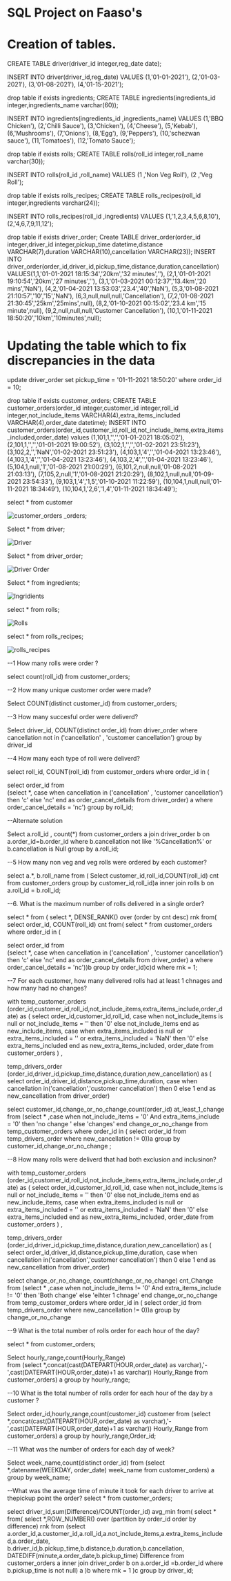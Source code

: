 # SQL Project on Faaso's

# Creation of tables.

CREATE TABLE driver(driver_id integer,reg_date date); 

INSERT INTO driver(driver_id,reg_date) 
 VALUES (1,'01-01-2021'),
(2,'01-03-2021'),
(3,'01-08-2021'),
(4,'01-15-2021');


drop table if exists ingredients;
CREATE TABLE ingredients(ingredients_id integer,ingredients_name varchar(60)); 

INSERT INTO ingredients(ingredients_id ,ingredients_name) 
 VALUES (1,'BBQ Chicken'),
(2,'Chilli Sauce'),
(3,'Chicken'),
(4,'Cheese'),
(5,'Kebab'),
(6,'Mushrooms'),
(7,'Onions'),
(8,'Egg'),
(9,'Peppers'),
(10,'schezwan sauce'),
(11,'Tomatoes'),
(12,'Tomato Sauce');

drop table if exists rolls;
CREATE TABLE rolls(roll_id integer,roll_name varchar(30)); 

INSERT INTO rolls(roll_id ,roll_name) 
 VALUES (1	,'Non Veg Roll'),
(2	,'Veg Roll');

drop table if exists rolls_recipes;
CREATE TABLE rolls_recipes(roll_id integer,ingredients varchar(24)); 

INSERT INTO rolls_recipes(roll_id ,ingredients) 
 VALUES (1,'1,2,3,4,5,6,8,10'),
(2,'4,6,7,9,11,12');

drop table if exists driver_order;
Create TABLE driver_order(order_id integer,driver_id integer,pickup_time datetime,distance VARCHAR(7),duration VARCHAR(10),cancellation VARCHAR(23));
INSERT INTO driver_order(order_id,driver_id,pickup_time,distance,duration,cancellation) 
 VALUES(1,1,'01-01-2021 18:15:34','20km','32 minutes',''),
(2,1,'01-01-2021 19:10:54','20km','27 minutes',''),
(3,1,'01-03-2021 00:12:37','13.4km','20 mins','NaN'),
(4,2,'01-04-2021 13:53:03','23.4','40','NaN'),
(5,3,'01-08-2021 21:10:57','10','15','NaN'),
(6,3,null,null,null,'Cancellation'),
(7,2,'01-08-2021 21:30:45','25km','25mins',null),
(8,2,'01-10-2021 00:15:02','23.4 km','15 minute',null),
(9,2,null,null,null,'Customer Cancellation'),
(10,1,'01-11-2021 18:50:20','10km','10minutes',null);

# Updating the table which to fix discrepancies in the data
update driver_order
set pickup_time = '01-11-2021 18:50:20'
where order_id = 10;


drop table if exists customer_orders;
CREATE TABLE customer_orders(order_id integer,customer_id integer,roll_id integer,not_include_items VARCHAR(4),extra_items_included VARCHAR(4),order_date datetime);
INSERT INTO customer_orders(order_id,customer_id,roll_id,not_include_items,extra_items_included,order_date)
values (1,101,1,'','','01-01-2021  18:05:02'),
(2,101,1,'','','01-01-2021 19:00:52'),
(3,102,1,'','','01-02-2021 23:51:23'),
(3,102,2,'','NaN','01-02-2021 23:51:23'),
(4,103,1,'4','','01-04-2021 13:23:46'),
(4,103,1,'4','','01-04-2021 13:23:46'),
(4,103,2,'4','','01-04-2021 13:23:46'),
(5,104,1,null,'1','01-08-2021 21:00:29'),
(6,101,2,null,null,'01-08-2021 21:03:13'),
(7,105,2,null,'1','01-08-2021 21:20:29'),
(8,102,1,null,null,'01-09-2021 23:54:33'),
(9,103,1,'4','1,5','01-10-2021 11:22:59'),
(10,104,1,null,null,'01-11-2021 18:34:49'),
(10,104,1,'2,6','1,4','01-11-2021 18:34:49');


select * from customer

![customer_orders](https://user-images.githubusercontent.com/90980952/226123365-531c330d-9da5-4ae3-9fdb-f14b19fdde8c.JPG)
_orders;

Select * from driver;

![Driver](https://user-images.githubusercontent.com/90980952/226123377-586e75a1-6d15-45b3-a47a-08551269bc88.JPG)

Select * from driver_order;

![Driver Order](https://user-images.githubusercontent.com/90980952/226123398-21887b99-6926-41c9-a432-919222093a42.JPG)

Select * from ingredients;

![Ingridients](https://user-images.githubusercontent.com/90980952/226123409-911a7dc1-2016-4ad8-bcd4-0e2dfb0ac4db.JPG)

select * from rolls;

![Rolls](https://user-images.githubusercontent.com/90980952/226123419-e3ea357b-1e81-4f0d-99c2-b637d4680229.JPG)

select * from rolls_recipes;

![rolls_recipes](https://user-images.githubusercontent.com/90980952/226123468-9e3503ae-57b1-434a-a33a-bed5265e5c11.JPG)

--1 How many rolls were order ?

select count(roll_id) from customer_orders;

--2 How many unique customer order were made?

Select COUNT(distinct customer_id) from customer_orders;


--3  How many succesful order were deliverd?

Select driver_id, COUNT(distinct order_id) from driver_order where cancellation not in ('cancellation' , 'customer cancellation') group by driver_id


--4 How many each type of roll were deliverd?


select roll_id, COUNT(roll_id) from customer_orders where order_id in (

select order_id from  
(select *, case when cancellation in ('cancellation' , 'customer cancellation') then 'c' else 'nc' end as order_cancel_details from driver_order) a 
where order_cancel_details = 'nc')
group by roll_id;

--Alternate solution 

Select a.roll_id , count(*) from
customer_orders a join driver_order b
on a.order_id=b.order_id
where b.cancellation not like '%Cancellation%' or b.cancellation is Null
group by a.roll_id;

--5 How many non veg and veg rolls were ordered by each customer?


select	a.*, b.roll_name from
(
Select customer_id,roll_id,COUNT(roll_id) cnt
from customer_orders
group by customer_id,roll_id)a inner join rolls b on a.roll_id = b.roll_id;


--6. What is the maximum number of rolls delivered in a single order?

select * from
(
select *, DENSE_RANK() over (order by cnt desc) rnk from(
select order_id, COUNT(roll_id) cnt
from(
select * from customer_orders where order_id in (

select order_id from  
(select *, case when cancellation in ('cancellation' , 'customer cancellation') then 'c' else 'nc' end as order_cancel_details from driver_order) a 
where order_cancel_details = 'nc'))b
group by order_id)c)d where rnk = 1;

--7 For each customer, how many delivered rolls had at least 1 chnages and how many had no changes?

with temp_customer_orders (order_id,customer_id,roll_id,not_include_items,extra_items_include,order_date) as
(
select order_id,customer_id,roll_id,
case when not_include_items is null or not_include_items = '' then '0' else not_include_items end as new_include_items,
case when extra_items_included is null or extra_items_included = '' or extra_items_included = 'NaN' then '0' else extra_items_included end as new_extra_items_included,
order_date from customer_orders
)
,

temp_drivers_order (order_id,driver_id,pickup_time,distance,duration,new_cancellation) as
(
select order_id,driver_id,distance,pickup_time,duration,
case when cancellation in('cancellation','customer cancellation') then  0  else 1 end as new_cancellation
from driver_order)

select customer_id,change_or_no_change,count(order_id) at_least_1_change from
(select * ,case when not_include_items = '0' And extra_items_include = '0' then 'no change ' else 'changes' end  change_or_no_change 
from temp_customer_orders where order_id in (
select order_id from temp_drivers_order where new_cancellation != 0))a
group by customer_id,change_or_no_change ;


--8 How many rolls were deliverd that had both exclusion and inclusinon?

with temp_customer_orders (order_id,customer_id,roll_id,not_include_items,extra_items_include,order_date) as
(
select order_id,customer_id,roll_id,
case when not_include_items is null or not_include_items = '' then '0' else not_include_items end as new_include_items,
case when extra_items_included is null or extra_items_included = '' or extra_items_included = 'NaN' then '0' else extra_items_included end as new_extra_items_included,
order_date from customer_orders
)
,

temp_drivers_order (order_id,driver_id,pickup_time,distance,duration,new_cancellation) as
(
select order_id,driver_id,distance,pickup_time,duration,
case when cancellation in('cancellation','customer cancellation') then  0  else 1 end as new_cancellation
from driver_order)

select change_or_no_change, count(change_or_no_change) cnt_Change  from
(select * ,case when not_include_items != '0' And extra_items_include != '0' then 'Both change' else 'eihter 1 chnage' end  change_or_no_change 
from temp_customer_orders where order_id in (
select order_id from temp_drivers_order where new_cancellation != 0))a
group by change_or_no_change

--9 What is the total number of rolls order for each hour of the day?

select * from customer_orders;

Select 
hourly_range,count(Hourly_Range)  
from
(select *,concat(cast(DATEPART(HOUR,order_date) as varchar),'-',cast(DATEPART(HOUR,order_date)+1 as varchar)) Hourly_Range from customer_orders) a
group by 
hourly_range;

--10 What is the total number of rolls order for each hour of the day by a customer ?

Select order_id,hourly_range,count(customer_id) customer from
(select *,concat(cast(DATEPART(HOUR,order_date) as varchar),'-',cast(DATEPART(HOUR,order_date)+1 as varchar)) Hourly_Range from customer_orders) a
group by hourly_range,Order_id;

--11 What was the number of orders for each day of week?

Select week_name,count(distinct order_id) 
from
(select *,datename(WEEKDAY, order_date) week_name from customer_orders) a
group by week_name;


--What was the average time of minute it took for each driver to arrive at thepickup point the order?
select * from customer_orders;

select driver_id,sum(Difference)/COUNT(order_id) avg_min from(
select * from(
select *,ROW_NUMBER() over (partition by order_id order by difference) rnk 
from
(select a.order_id,a.customer_id,a.roll_id,a.not_include_items,a.extra_items_included,a.order_date,
b.driver_id,b.pickup_time,b.distance,b.duration,b.cancellation, DATEDIFF(minute,a.order_date,b.pickup_time) Difference
from customer_orders a inner join driver_order b on a.order_id =b.order_id 
where b.pickup_time is not null) a )b where rnk = 1 )c
group by driver_id;


